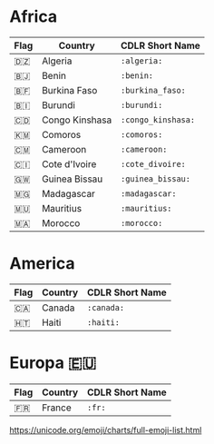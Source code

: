 # Africa

|  Flag            | Country          | CDLR Short Name    |
|------------------|------------------|--------------------|
| :algeria:        | Algeria          | `:algeria:`        |
| :benin:          | Benin            | `:benin:`          |
| :burkina_faso:   | Burkina Faso     | `:burkina_faso:`   |
| :burundi:        | Burundi          | `:burundi:`        |
| :congo_kinshasa: | Congo Kinshasa   | `:congo_kinshasa:` |
| :comoros:        | Comoros          | `:comoros:`        |
| :cameroon:       | Cameroon         | `:cameroon:`       |
| :cote_divoire:   | Cote d'Ivoire    | `:cote_divoire:`   |
| :guinea_bissau:  | Guinea Bissau    | `:guinea_bissau:`  |
| :madagascar:     | Madagascar       | `:madagascar:`     | 
| :mauritius:      | Mauritius        | `:mauritius:`      | 
| :morocco:        | Morocco          | `:morocco:`        |

# America

|  Flag          | Country          | CDLR Short Name    |
|----------------|------------------|--------------------|
| :canada:       | Canada           | `:canada:`         |
| :haiti:        | Haiti            | `:haiti:`          |

# Europa :european_union:

|  Flag          | Country          | CDLR Short Name    |
|----------------|------------------|--------------------|
| :fr:           | France           | `:fr:`             |


https://unicode.org/emoji/charts/full-emoji-list.html
